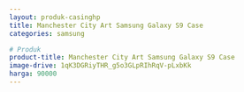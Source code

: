 ```yaml
---
layout: produk-casinghp
title: Manchester City Art Samsung Galaxy S9 Case
categories: samsung

# Produk
product-title: Manchester City Art Samsung Galaxy S9 Case
image-drive: 1qK3DGRiyTHR_g5o3GLpRIhRqV-pLxbKk
harga: 90000
---
```

